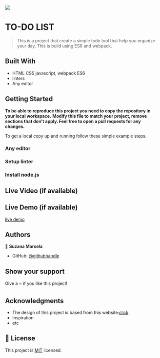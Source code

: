 ![](https://img.shields.io/badge/Microverse-blueviolet)

# TO-DO LIST
> This is a project that create a simple todo tool that help you organize your day. This is build using ES6 and webpack.


## Built With

- HTML CSS javascript, webpack ES6
- linters
- Any editor


## Getting Started

**To be able to reproduce this project you need to copy the repository in your local workspace.**
**Modify this file to match your project, remove sections that don't apply. Feel free to open a pull requests for any changes.**


To get a local copy up and running follow these simple example steps.

### Any editor

### Setup linter

### Install node.js


## Live Video (if available)


## Live Demo (if available)

[live demo]()


## Authors

👤 **Suzana Marsela**

- GitHub: [@githubhandle](https://github.com/Suzi216)


## Show your support

Give a ⭐️ if you like this project!

## Acknowledgments

- The design of this project is based from this website:[click](https://www.behance.net/gallery/29845175/CC-Global-Summit-2015)
- Inspiration
- etc

## 📝 License

This project is [MIT](./MIT.md) licensed.
